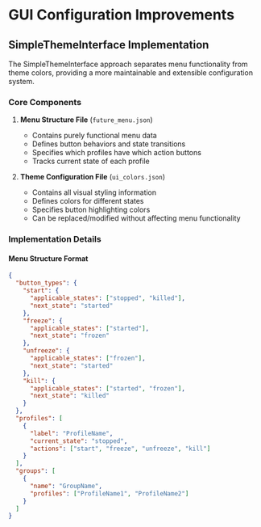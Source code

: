 # GUI Configuration Improvements

## SimpleThemeInterface Implementation

The SimpleThemeInterface approach separates menu functionality from theme colors, providing a more maintainable and extensible configuration system.

### Core Components

1. **Menu Structure File** (`future_menu.json`)
   - Contains purely functional menu data
   - Defines button behaviors and state transitions
   - Specifies which profiles have which action buttons
   - Tracks current state of each profile

2. **Theme Configuration File** (`ui_colors.json`)
   - Contains all visual styling information
   - Defines colors for different states
   - Specifies button highlighting colors
   - Can be replaced/modified without affecting menu functionality

### Implementation Details

#### Menu Structure Format
```json
{
  "button_types": {
    "start": {
      "applicable_states": ["stopped", "killed"],
      "next_state": "started"
    },
    "freeze": {
      "applicable_states": ["started"],
      "next_state": "frozen"
    },
    "unfreeze": {
      "applicable_states": ["frozen"],
      "next_state": "started" 
    },
    "kill": {
      "applicable_states": ["started", "frozen"],
      "next_state": "killed"
    }
  },
  "profiles": [
    {
      "label": "ProfileName",
      "current_state": "stopped",
      "actions": ["start", "freeze", "unfreeze", "kill"]
    }
  ],
  "groups": [
    {
      "name": "GroupName",
      "profiles": ["ProfileName1", "ProfileName2"]
    }
  ]
}